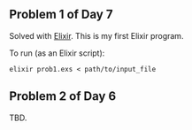 ## Problem 1 of Day 7

Solved with [Elixir](https://elixir-lang.org/). This is my first Elixir program.

To run (as an Elixir script):

`elixir prob1.exs < path/to/input_file`

## Problem 2 of Day 6

TBD.